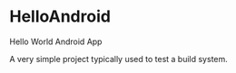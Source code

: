 HelloAndroid
============

Hello World Android App

A very simple project typically used to test a build system. 
